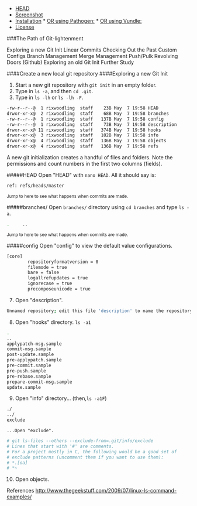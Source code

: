 

  * [HEAD](https://github.com/rixwoodling/raspberry-pi/blob/master/test.md#head)
  * [Screenshot](#screenshot)
  * [Installation](#installation)
        * [OR using Pathogen:](#or-using-pathogen)
        * [OR using Vundle:](#or-using-vundle)
  * [License](#license)

###The Path of Git-lightenment

Exploring a new Git Init
Linear Commits
Checking Out the Past
Custom Configs
Branch Management 
Merge Management
Push/Pulk Revolving Doors (Github)
Exploring an old Git Init
Further Study

####Create a new local git repository
####Exploring a new Git Init 

1. Start a new git repository with ```git init``` in an empty folder.
2. Type in ```ls -a```, and then ```cd .git```. 
3. Type in ```ls -lh``` or ```ls -lh -F```.
```bash
-rw-r--r--@  1 rixwoodling  staff    23B May  7 19:58 HEAD
drwxr-xr-x@  2 rixwoodling  staff    68B May  7 19:58 branches
-rw-r--r--@  1 rixwoodling  staff   137B May  7 19:58 config
-rw-r--r--@  1 rixwoodling  staff    73B May  7 19:58 description
drwxr-xr-x@ 11 rixwoodling  staff   374B May  7 19:58 hooks
drwxr-xr-x@  3 rixwoodling  staff   102B May  7 19:58 info
drwxr-xr-x@  4 rixwoodling  staff   136B May  7 19:58 objects
drwxr-xr-x@  4 rixwoodling  staff   136B May  7 19:58 refs
```
A new git initialization creates a handful of files and folders. Note the permissions and count numbers in the first two columns (fields). 

#####HEAD
Open "HEAD" with ```nano HEAD```. All it should say is:
```bash
ref: refs/heads/master
```
<sup>Jump to here to see what happens when commits are made.</sup>

#####branches/
Open ```branches/``` directory using ```cd branches``` and type ```ls -a```. 
```bash
.     ..
```
<sup>Jump to here to see what happens when commits are made.</sup>

#####config
Open "config" to view the default value configurations.
```bash
[core]
        repositoryformatversion = 0
        filemode = true
        bare = false
        logallrefupdates = true
        ignorecase = true
        precomposeunicode = true
```
7. Open "description".
```bash
Unnamed repository; edit this file 'description' to name the repository.
```
8. Open "hooks" directory. ```ls -a1```
```bash
.
..
applypatch-msg.sample
commit-msg.sample
post-update.sample
pre-applypatch.sample
pre-commit.sample
pre-push.sample
pre-rebase.sample
prepare-commit-msg.sample
update.sample
```
9. Open "info" directory... (then,```ls -a1F```)
```bash
./    
../    
exclude
```
    ...Open "exclude".
```bash
# git ls-files --others --exclude-from=.git/info/exclude
# Lines that start with '#' are comments.
# For a project mostly in C, the following would be a good set of
# exclude patterns (uncomment them if you want to use them):
# *.[oa]
# *~
```
10. Open objects.

References
http://www.thegeekstuff.com/2009/07/linux-ls-command-examples/
